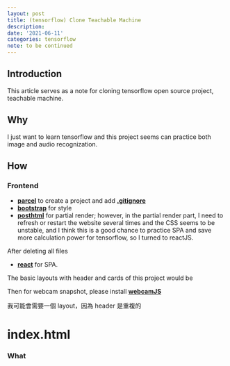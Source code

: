 ```yaml
---
layout: post
title: (tensorflow) Clone Teachable Machine
description:
date: '2021-06-11'
categories: tensorflow
note: to be continued
---
```


## Introduction
This article serves as a note for cloning tensorflow open source project, teachable machine.

## Why
I just want to learn tensorflow and this project seems can practice both image and audio recognization.

## How
### Frontend
* [**parcel**](https://parceljs.org/getting_started.html) to create a project and add [**.gitignore**](https://github.com/parcel-bundler/examples/blob/master/.gitignore)
* [**bootstrap**](https://getbootstrap.com/docs/5.0/getting-started/parcel/) for style
* [**posthtml**](https://v2.parceljs.org/languages/html/) for partial render; however, in the partial render part, I need to refresh or restart the website several times and the CSS seems to be unstable, and I think this is a good chance to practice SPA and save more calculation power for tensorflow, so I turned to reactJS.

After deleting all files
* [**react**](https://reactjs.org/docs/create-a-new-react-app.html) for SPA.

The basic layouts with header and cards of this project would be 

Then for webcam snapshot, please install [**webcamJS**](https://www.npmjs.com/package/webcamjs)

我可能會需要一個 layout，因為 header 是重複的





# index.html

### What

